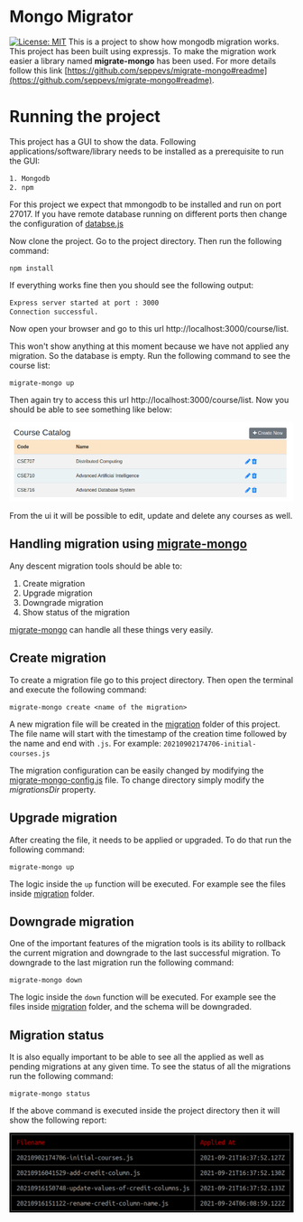 # Mongo Migrator
[![License: MIT](https://img.shields.io/badge/License-MIT-yellow.svg)](https://opensource.org/licenses/MIT)
This is a project to show how mongodb migration works. This project has been built using expressjs. To make the migration work easier a library 
named **migrate-mongo** has been used. For more details follow this link 
[https://github.com/seppevs/migrate-mongo#readme](https://github.com/seppevs/migrate-mongo#readme).

# Running the project
This project has a GUI to show the data. Following applications/software/library needs to be installed as a prerequisite to run the GUI:

```
1. Mongodb
2. npm
```

For this project we expect that mmongodb to be installed and run on port 27017. If you have remote database running on different ports
then change the configuration of [databse.js](https://github.com/sajol/mongo-migrator/blob/main/model/database.js)

Now clone the project. Go to the project directory. Then run the following command:
```
npm install
```

If everything works fine then you should see the following output:
```
Express server started at port : 3000
Connection successful.
```
 
Now open your browser and go to this url http://localhost:3000/course/list. 

This won't show anything at this moment because we have not applied any migration. So the database is empty. Run the
following command to see the course list:

```
migrate-mongo up
```

Then again try to access this url http://localhost:3000/course/list. Now you should be able to see something like below:

<img src="public/images/documentation/course-catalog.png"  alt="mongo status">


From the ui it will be possible to edit, update and delete any courses as well.

## Handling migration using [migrate-mongo](https://github.com/seppevs/migrate-mongo#readme)

Any descent migration tools should be able to:

1. Create migration
2. Upgrade migration
3. Downgrade migration
4. Show status of the migration

[migrate-mongo](https://github.com/seppevs/migrate-mongo#readme) can handle all these things very easily.

## Create migration

To create a migration file go to this project directory. Then open the terminal and execute the following command:
```
migrate-mongo create <name of the migration>
```

A new migration file will be created in the [migration](./migrations) folder of this project. The file name will start
with the timestamp of the creation time followed by the name and end with `.js`. 
For example: `20210902174706-initial-courses.js`


The migration configuration can be easily changed by modifying the [migrate-mongo-config.js](./migrate-mongo-config.js) file. To change directory simply
modify the _migrationsDir_ property.


## Upgrade migration
After creating the file, it needs to be applied or upgraded. To do that run the following command:

```
migrate-mongo up
```

The logic inside the `up` function will be executed. For example see the files inside [migration](./migrations) folder.


## Downgrade migration
One of the important features of the migration tools is its ability to rollback the current migration and downgrade to 
the last successful migration. To downgrade to the last migration run the following command:

```
migrate-mongo down
```

The logic inside the `down` function will be executed. For example see the files inside [migration](./migrations)
folder, and the schema will be downgraded.


## Migration status
It is also equally important to be able to see all the applied as well as pending migrations at any given time. To see
the status of all the migrations run the following command:
```
migrate-mongo status
```

If the above command is executed inside the project directory then it will show the following report:

<img src="public/images/documentation/mongo-status.png"  alt="mongo status">


